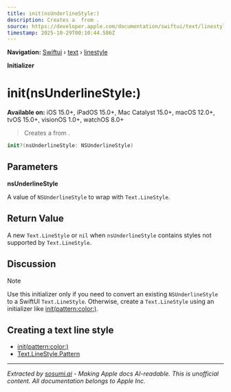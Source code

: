 ```yaml
---
title: init(nsUnderlineStyle:)
description: Creates a  from .
source: https://developer.apple.com/documentation/swiftui/text/linestyle/init(nsunderlinestyle:)
timestamp: 2025-10-29T00:10:44.586Z
---
```


**Navigation:** [Swiftui](/documentation/swiftui) › [text](/documentation/swiftui/text) › [linestyle](/documentation/swiftui/text/linestyle)

**Initializer**

# init(nsUnderlineStyle:)

**Available on:** iOS 15.0+, iPadOS 15.0+, Mac Catalyst 15.0+, macOS 12.0+, tvOS 15.0+, visionOS 1.0+, watchOS 8.0+

> Creates a  from .

```swift
init?(nsUnderlineStyle: NSUnderlineStyle)
```

## Parameters

**nsUnderlineStyle**

A value of `NSUnderlineStyle` to wrap with `Text.LineStyle`.



## Return Value

A new `Text.LineStyle` or `nil` when `nsUnderlineStyle` contains styles not supported by `Text.LineStyle`.

## Discussion

> [!NOTE]
> Use this initializer only if you need to convert an existing `NSUnderlineStyle` to a SwiftUI `Text.LineStyle`. Otherwise, create a `Text.LineStyle` using an initializer like [init(pattern:color:)](/documentation/swiftui/text/linestyle/init(pattern:color:)).

## Creating a text line style

- [init(pattern:color:)](/documentation/swiftui/text/linestyle/init(pattern:color:))
- [Text.LineStyle.Pattern](/documentation/swiftui/text/linestyle/pattern)

---

*Extracted by [sosumi.ai](https://sosumi.ai) - Making Apple docs AI-readable.*
*This is unofficial content. All documentation belongs to Apple Inc.*
